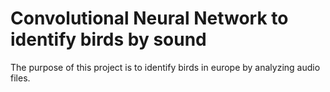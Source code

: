 # Convolutional Neural Network to identify birds by sound
The purpose of this project is to identify birds in europe by analyzing audio files.

